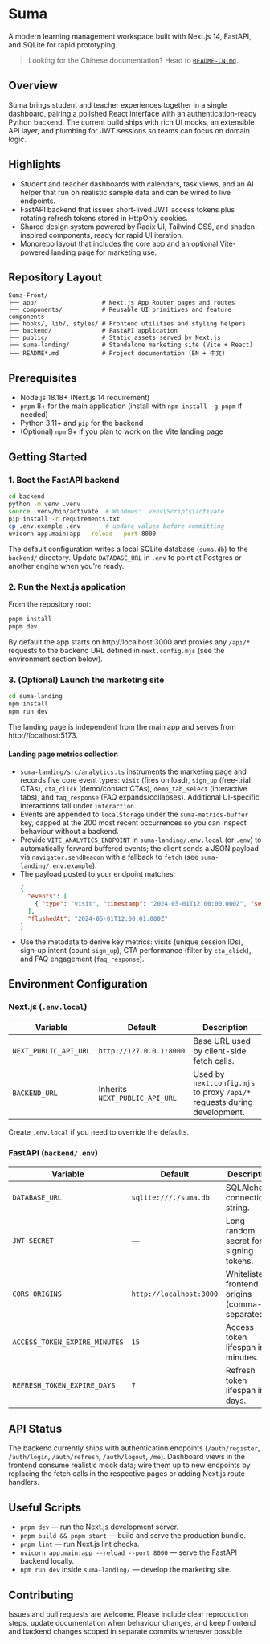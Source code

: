 # Suma

A modern learning management workspace built with Next.js 14, FastAPI, and SQLite for rapid prototyping.

> Looking for the Chinese documentation? Head to [`README-CN.md`](README-CN.md).

## Overview
Suma brings student and teacher experiences together in a single dashboard, pairing a polished React interface with an authentication-ready Python backend. The current build ships with rich UI mocks, an extensible API layer, and plumbing for JWT sessions so teams can focus on domain logic.

## Highlights
- Student and teacher dashboards with calendars, task views, and an AI helper that run on realistic sample data and can be wired to live endpoints.
- FastAPI backend that issues short-lived JWT access tokens plus rotating refresh tokens stored in HttpOnly cookies.
- Shared design system powered by Radix UI, Tailwind CSS, and shadcn-inspired components, ready for rapid UI iteration.
- Monorepo layout that includes the core app and an optional Vite-powered landing page for marketing use.

## Repository Layout
```
Suma-Front/
├── app/                  # Next.js App Router pages and routes
├── components/           # Reusable UI primitives and feature components
├── hooks/, lib/, styles/ # Frontend utilities and styling helpers
├── backend/              # FastAPI application
├── public/               # Static assets served by Next.js
├── suma-landing/         # Standalone marketing site (Vite + React)
└── README*.md            # Project documentation (EN + 中文)
```

## Prerequisites
- Node.js 18.18+ (Next.js 14 requirement)
- `pnpm` 8+ for the main application (install with `npm install -g pnpm` if needed)
- Python 3.11+ and `pip` for the backend
- (Optional) `npm` 9+ if you plan to work on the Vite landing page

## Getting Started

### 1. Boot the FastAPI backend
```bash
cd backend
python -m venv .venv
source .venv/bin/activate  # Windows: .venv\Scripts\activate
pip install -r requirements.txt
cp .env.example .env       # update values before committing
uvicorn app.main:app --reload --port 8000
```
The default configuration writes a local SQLite database (`suma.db`) to the `backend/` directory. Update `DATABASE_URL` in `.env` to point at Postgres or another engine when you're ready.

### 2. Run the Next.js application
From the repository root:

```bash
pnpm install
pnpm dev
```

By default the app starts on http://localhost:3000 and proxies any `/api/*` requests to the backend URL defined in `next.config.mjs` (see the environment section below).

### 3. (Optional) Launch the marketing site
```bash
cd suma-landing
npm install
npm run dev
```
The landing page is independent from the main app and serves from http://localhost:5173.

#### Landing page metrics collection
- `suma-landing/src/analytics.ts` instruments the marketing page and records five core event types: `visit` (fires on load), `sign_up` (free-trial CTAs), `cta_click` (demo/contact CTAs), `demo_tab_select` (interactive tabs), and `faq_response` (FAQ expands/collapses). Additional UI-specific interactions fall under `interaction`.
- Events are appended to `localStorage` under the `suma-metrics-buffer` key, capped at the 200 most recent occurrences so you can inspect behaviour without a backend.
- Provide `VITE_ANALYTICS_ENDPOINT` in `suma-landing/.env.local` (or `.env`) to automatically forward buffered events; the client sends a JSON payload via `navigator.sendBeacon` with a fallback to `fetch` (see `suma-landing/.env.example`).
- The payload posted to your endpoint matches:
  ```json
  {
    "events": [
      { "type": "visit", "timestamp": "2024-05-01T12:00:00.000Z", "sessionId": "uuid", "metadata": { "path": "/", "label": "Start Free Trial", "referrer": "…" } }
    ],
    "flushedAt": "2024-05-01T12:00:01.000Z"
  }
  ```
- Use the metadata to derive key metrics: visits (unique session IDs), sign-up intent (count `sign_up`), CTA performance (filter by `cta_click`), and FAQ engagement (`faq_response`).

## Environment Configuration

### Next.js (`.env.local`)
| Variable | Default | Description |
| --- | --- | --- |
| `NEXT_PUBLIC_API_URL` | `http://127.0.0.1:8000` | Base URL used by client-side fetch calls. |
| `BACKEND_URL` | Inherits `NEXT_PUBLIC_API_URL` | Used by `next.config.mjs` to proxy `/api/*` requests during development. |

Create `.env.local` if you need to override the defaults.

### FastAPI (`backend/.env`)
| Variable | Default | Description |
| --- | --- | --- |
| `DATABASE_URL` | `sqlite:///./suma.db` | SQLAlchemy connection string. |
| `JWT_SECRET` | — | Long random secret for signing tokens. |
| `CORS_ORIGINS` | `http://localhost:3000` | Whitelisted frontend origins (comma-separated). |
| `ACCESS_TOKEN_EXPIRE_MINUTES` | `15` | Access token lifespan in minutes. |
| `REFRESH_TOKEN_EXPIRE_DAYS` | `7` | Refresh token lifespan in days. |

## API Status
The backend currently ships with authentication endpoints (`/auth/register`, `/auth/login`, `/auth/refresh`, `/auth/logout`, `/me`). Dashboard views in the frontend consume realistic mock data; wire them up to new endpoints by replacing the fetch calls in the respective pages or adding Next.js route handlers.

## Useful Scripts
- `pnpm dev` — run the Next.js development server.
- `pnpm build && pnpm start` — build and serve the production bundle.
- `pnpm lint` — run Next.js lint checks.
- `uvicorn app.main:app --reload --port 8000` — serve the FastAPI backend locally.
- `npm run dev` inside `suma-landing/` — develop the marketing site.

## Contributing
Issues and pull requests are welcome. Please include clear reproduction steps, update documentation when behaviour changes, and keep frontend and backend changes scoped in separate commits whenever possible.

